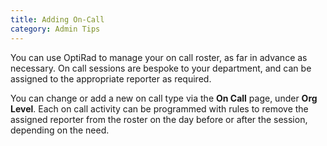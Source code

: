 ```yaml
---
title: Adding On-Call
category: Admin Tips
---
```

You can use OptiRad to manage your on call roster, as far in advance as necessary. On call sessions are bespoke to your department, and can be assigned to the appropriate reporter as required. 

You can change or add a new on call type via the **On Call** page, under **Org Level**. Each on call activity can be programmed with rules to remove the assigned reporter from the roster on the day before or after the session, depending on the need.
